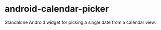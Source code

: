 android-calendar-picker
=======================

Standalone Android widget for picking a single date from a calendar view.